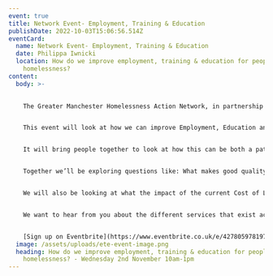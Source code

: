 ```yaml
---
event: true
title: Network Event- Employment, Training & Education
publishDate: 2022-10-03T15:06:56.514Z
eventCard:
  name: Network Event- Employment, Training & Education
  date: Philippa Iwnicki
  location: How do we improve employment, training & education for people facing
    homelessness?
content:
  body: >-
    

    The Greater Manchester Homelessness Action Network, in partnership with the GMCA, is hosting an in-person event on Wednesday 2nd November 10am-1pm at [Methodist Central Hall](https://www.google.com/maps/place/Methodist+Church/@53.4823224,-2.2380207,17z/data=!3m1!4b1!4m5!3m4!1s0x487bba7683115f49:0xe36d2103ec4860a2!8m2!3d53.4823192!4d-2.235832)


    This event will look at how we can improve Employment, Education and Training for people who have experience of homelessness in Greater Manchester. 


    It will bring people together to look at how this can be both a pathway out of homelessness, but also can help prevent homelessness. We will explore the barriers that people face in accessing and staying in Employment, Training or Education, as well as hear from organisations about what they are already doing to improve these services for people who are or have experience of homelessness.


    Together we’ll be exploring questions like: What makes good quality Employment, Training and Education support? How can we work together to remove barriers for people who have experienced homelessness? and how can we build on and support good work that already exists?


    We will also be looking at what the impact of the current Cost of Living Crisis might be on access to Employment, Training and Education.


    We want to hear from you about the different services that exist across GM – and we are asking you to help us shine a spotlight on examples of good practice from across the city-region.


    [S﻿ign up on Eventbrite](https://www.eventbrite.co.uk/e/427805978197)
  image: /assets/uploads/ete-event-image.png
  heading: How do we improve employment, training & education for people facing
    homelessness? - Wednesday 2nd November 10am-1pm
---
```


